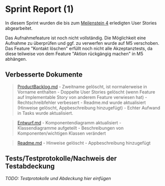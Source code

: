 # Sprint Report (1)

In diesem Sprint wurden die bis zum [Meilenstein 4](https://sopra.informatik.uni-stuttgart.de/sopra-ws1617/sopra-team-16/milestones/1) erledigten User Stories abgearbeitet.

Das Aufnahmefeature ist noch nicht vollständig. Die Möglichkeit eine Aufnahme zu überprüfen und ggf. zu verwerfen wurde auf M5 verschoben.
Das Feature "Kontakt löschen" erfüllt noch nicht alle Akzeptanztests, da diese teilweise von dem Feature "Aktion rückgängig machen" in M5 abhängen.


## Verbesserte Dokumente
> [ProductBacklog.md](/doc/ProductBacklog.md)
    - Zweitname gelöscht, ist normalerweise in Vorname enthalten
    - Doppelte User Stories gelöscht (wenn Feature auf Implementable Story von anderem Feature verwiesen hat)
    - Rechtschreibfehler verbessert
    - Readme.md wurde aktualisiert (Hinweise gelöscht, Appbeschreibung hinzugefügt)
    - Echter Aufwand in Tasks wurde aktualisiert.
    
> [Entwurf.md](./doc/Entwurf.md)
    - Komponentendiagramm aktualisiert
    - Klassendiagramme aufgeteilt
    - Beschreibungen von Komponenten/wichtigen Klassen verändert
    
> [Readme.md](../Readme.md)
    - Hinweise gelöscht
    - Appbeschreibung hinzugefügt

## Tests/Testprotokolle/Nachweis der Testabdeckung

*TODO: Testprotokolle und Abdeckung hier einfügen*